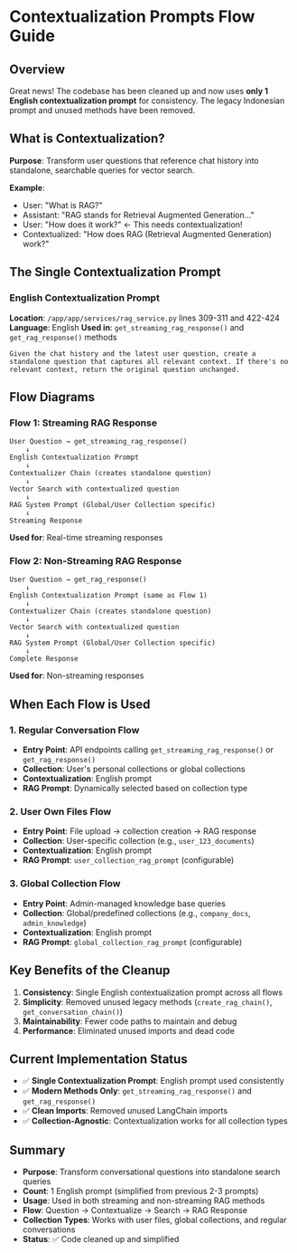 # Contextualization Prompts Flow Guide

## Overview

Great news! The codebase has been cleaned up and now uses **only 1 English contextualization prompt** for consistency. The legacy Indonesian prompt and unused methods have been removed.

## What is Contextualization?

**Purpose**: Transform user questions that reference chat history into standalone, searchable queries for vector search.

**Example**:
- User: "What is RAG?" 
- Assistant: "RAG stands for Retrieval Augmented Generation..."
- User: "How does it work?" ← This needs contextualization!
- Contextualized: "How does RAG (Retrieval Augmented Generation) work?"

## The Single Contextualization Prompt

### English Contextualization Prompt  
**Location**: `/app/app/services/rag_service.py` lines 309-311 and 422-424
**Language**: English
**Used in**: `get_streaming_rag_response()` and `get_rag_response()` methods

```
Given the chat history and the latest user question, create a standalone question that captures all relevant context. If there's no relevant context, return the original question unchanged.
```

## Flow Diagrams

### Flow 1: Streaming RAG Response
```
User Question → get_streaming_rag_response()
    ↓
English Contextualization Prompt
    ↓
Contextualizer Chain (creates standalone question)
    ↓
Vector Search with contextualized question
    ↓
RAG System Prompt (Global/User Collection specific)
    ↓
Streaming Response
```

**Used for**: Real-time streaming responses

### Flow 2: Non-Streaming RAG Response
```
User Question → get_rag_response()
    ↓
English Contextualization Prompt (same as Flow 1)
    ↓
Contextualizer Chain (creates standalone question)
    ↓
Vector Search with contextualized question
    ↓
RAG System Prompt (Global/User Collection specific)
    ↓
Complete Response
```

**Used for**: Non-streaming responses

## When Each Flow is Used

### 1. Regular Conversation Flow
- **Entry Point**: API endpoints calling `get_streaming_rag_response()` or `get_rag_response()`
- **Collection**: User's personal collections or global collections
- **Contextualization**: English prompt
- **RAG Prompt**: Dynamically selected based on collection type

### 2. User Own Files Flow  
- **Entry Point**: File upload → collection creation → RAG response
- **Collection**: User-specific collection (e.g., `user_123_documents`)
- **Contextualization**: English prompt
- **RAG Prompt**: `user_collection_rag_prompt` (configurable)

### 3. Global Collection Flow
- **Entry Point**: Admin-managed knowledge base queries
- **Collection**: Global/predefined collections (e.g., `company_docs`, `admin_knowledge`)
- **Contextualization**: English prompt  
- **RAG Prompt**: `global_collection_rag_prompt` (configurable)

## Key Benefits of the Cleanup

1. **Consistency**: Single English contextualization prompt across all flows
2. **Simplicity**: Removed unused legacy methods (`create_rag_chain()`, `get_conversation_chain()`)
3. **Maintainability**: Fewer code paths to maintain and debug
4. **Performance**: Eliminated unused imports and dead code

## Current Implementation Status

- ✅ **Single Contextualization Prompt**: English prompt used consistently
- ✅ **Modern Methods Only**: `get_streaming_rag_response()` and `get_rag_response()` 
- ✅ **Clean Imports**: Removed unused LangChain imports
- ✅ **Collection-Agnostic**: Contextualization works for all collection types

## Summary

- **Purpose**: Transform conversational questions into standalone search queries
- **Count**: 1 English prompt (simplified from previous 2-3 prompts)  
- **Usage**: Used in both streaming and non-streaming RAG methods
- **Flow**: Question → Contextualize → Search → RAG Response
- **Collection Types**: Works with user files, global collections, and regular conversations
- **Status**: ✅ Code cleaned up and simplified
